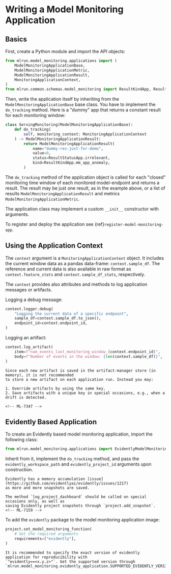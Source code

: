 # Writing a Model Monitoring Application

## Basics

First, create a Python module and import the API objects:

```py
from mlrun.model_monitoring.applications import (
    ModelMonitoringApplicationBase,
    ModelMonitoringApplicationMetric,
    ModelMonitoringApplicationResult,
    MonitoringApplicationContext,
)
from mlrun.common.schemas.model_monitoring import ResultKindApp, ResultStatusApp
```

Then, write the application itself by inheriting from the `ModelMonitoringApplicationBase` base class.
You have to implement the `do_tracking` method.
Here is a "dummy" app that returns a constant result for each monitoring window:

```py
class ServingMonitoring(ModelMonitoringApplicationBase):
    def do_tracking(
        self, monitoring_context: MonitoringApplicationContext
    ) -> ModelMonitoringApplicationResult:
        return ModelMonitoringApplicationResult(
            name="dummy-res-just-for-demo",
            value=0,
            status=ResultStatusApp.irrelevant,
            kind=ResultKindApp.mm_app_anomaly,
        )
```

The `do_tracking` method of the application object is called for each "closed" monitoring time window
of each monitored model-endpoint and returns a result.
The result may be just one result, as in the example above, or a list of results
`ModelMonitoringApplicationResult` and metrics `ModelMonitoringApplicationMetric`.

The application class may implement a custom `__init__` constructor with arguments.

To register and deploy the application see {ref}`register-model-monitoring-app`.

## Using the Application Context

The `context` argument is a `MonitoringApplicationContext` object.
It includes the current window data as a pandas data-frame: `context.sample_df`.
The reference and current data is also available in raw format as `context.feature_stats`
and `context.sample_df_stats`, respectively.

The `context` provides also attributes and methods to log application messages or artifacts.

Logging a debug message:

```py
context.logger.debug(
    "Logging the current data of a specific endpoint",
    sample_df=context.sample_df.to_json(),
    endpoint_id=context.endpoint_id,
)
```

Logging an artifact:

```py
context.log_artifact(
    item=f"num_events_last_monitoring_window_{context.endpoint_id}",
    body=f"Number of events in the window: {len(context.sample_df)}",
)
```

```{caution}
Since each new artifact is saved in the artifact-manager store (in memory), it is not recommended
to store a new artifact on each application run. Instead you may:

1. Override artifacts by using the same key.
2. Save artifacts with a unique key in special occasions, e.g., when a drift is detected.

<!-- ML-7347 -->
```

## Evidently Based Application

To create an Evidently based model monitoring application, import the following class:

```py
from mlrun.model_monitoring.applications import EvidentlyModelMonitoringApplicationBase
```

Inherit from it, implement the `do_tracking` method, and pass the `evidently_workspace_path` and
`evidently_project_id` arguments upon construction.

```{caution}
Evidently has a memory accumulation [issue](https://github.com/evidentlyai/evidently/issues/1217)
as more and more snapshots are saved.

The method `log_project_dashboard` should be called on special occasions only, as well as
saving Evidently project snapshots through `project.add_snapshot`.
<!-- ML-7159 -->
```

To add the `evidently` package to the model monitoring application image:

```py
project.set_model_monitoring_function(
    # Set the required arguments
    requirements=["evidently"],
)
```

```{note}
It is recommended to specify the exact version of evidently application for reproducibility with
`"evidently==<x.y.z>"`. Get the supported version through
`mlrun.model_monitoring.evidently_application.SUPPORTED_EVIDENTLY_VERSION`.
```
